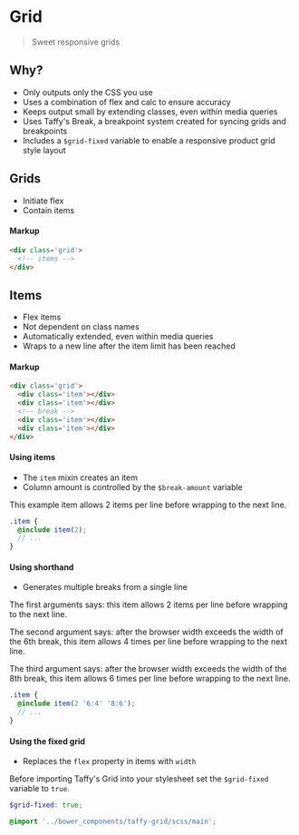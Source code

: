 Grid
===

> Sweet responsive grids

## Why?
+ Only outputs only the CSS you use
+ Uses a combination of flex and calc to ensure accuracy
+ Keeps output small by extending classes, even within media queries
+ Uses Taffy's Break, a breakpoint system created for syncing grids and breakpoints
+ Includes a `$grid-fixed` variable to enable a responsive product grid style layout

## Grids
+ Initiate flex
+ Contain items

#### Markup

```html
<div class='grid'>
  <!-- items -->
</div>
```

## Items
+ Flex items
+ Not dependent on class names
+ Automatically extended, even within media queries
+ Wraps to a new line after the item limit has been reached

#### Markup

```html
<div class='grid'>
  <div class='item'></div>
  <div class='item'></div>
  <!-- break -->
  <div class='item'></div>
  <div class='item'></div>
</div>
```

#### Using items
+ The `item` mixin creates an item
+ Column amount is controlled by the `$break-amount` variable

This example item allows 2 items per line before wrapping to the next line.

```scss
.item {
  @include item(2);
  // ...
}
```

#### Using shorthand
+ Generates multiple breaks from a single line

The first arguments says: this item allows 2 items per line before wrapping to the next line.

The second argument says: after the browser width exceeds the width of the 6th break, this item allows 4 times per line before wrapping to the next line.

The third argument says: after the browser width exceeds the width of the 8th break, this item allows 6 times per line before wrapping to the next line.

```scss
.item {
  @include item(2 '6:4' '8:6');
  // ...
}
```

#### Using the fixed grid
+ Replaces the `flex` property in items with `width`

Before importing Taffy's Grid into your stylesheet set the `$grid-fixed` variable to `true`.

```scss
$grid-fixed: true;

@import '../bower_components/taffy-grid/scss/main';
```
